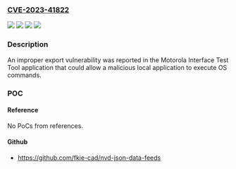 ### [CVE-2023-41822](https://cve.mitre.org/cgi-bin/cvename.cgi?name=CVE-2023-41822)
![](https://img.shields.io/static/v1?label=Product&message=Phones&color=blue)
![](https://img.shields.io/static/v1?label=Version&message=%20%20&color=brightgreen)
![](https://img.shields.io/static/v1?label=Version&message=-%20&color=brightgreen)
![](https://img.shields.io/static/v1?label=Vulnerability&message=CWE-926%3A%20Improper%20Export%20of%20Android%20Application%20Components%20&color=brightgreen)

### Description

An improper export vulnerability was reported in the Motorola Interface Test Tool application that could allow a malicious local application to execute OS commands. 

### POC

#### Reference
No PoCs from references.

#### Github
- https://github.com/fkie-cad/nvd-json-data-feeds

